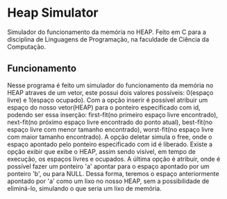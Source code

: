 # Heap Simulator
Simulador do funcionamento da memória no HEAP. Feito em C para a disciplina de Linguagens de Programação, na faculdade de Ciência da Computação.

## Funcionamento
Nesse programa é feito um simulador do funcionamento da memória no HEAP atraves de um vetor, este possui dois valores possíveis: 0(espaço livre) e 1(espaço ocupado). Com a opção inserir é possível atribuir um espaço do nosso vetor(HEAP) para o ponteiro especificado com id, podendo ser essa inserção: first-fit(no primeiro espaço livre encontrado), next-fit(no próximo espaço livre encontrado do ponto atual),  best-fit(no espaço livre com menor tamanho encontrado), worst-fit(no espaço livre com maior tamanho encontrado).  A opção deletar simula o free, onde o espaço apontado pelo ponteiro especificado com id é liberado. Existe a opção exibir que exibe o HEAP, assim sendo visível, em tempo de execução, os espaços livres e ocupados. A última opção é atribuir, onde é possível fazer um ponteiro 'a' apontar para o espaço apontado por um ponteiro  'b', ou para NULL. Dessa forma, teremos o espaço anteriormente apontado por 'a' como um lixo no nosso HEAP,  sem a possibilidade de eliminá-lo, simulando o que seria um lixo de memória.


